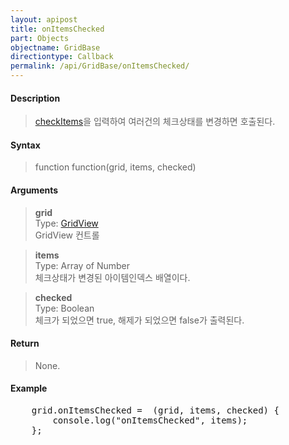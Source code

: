 ```yaml
---
layout: apipost
title: onItemsChecked
part: Objects
objectname: GridBase
directiontype: Callback
permalink: /api/GridBase/onItemsChecked/
---
```



#### Description

> [checkItems](/api/GridBase/checkItems/)을 입력하여 여러건의 체크상태를 변경하면 호출된다.  

#### Syntax

> function function(grid, items, checked)  

#### Arguments

> **grid**  
> Type: [GridView](/api/types/GridView/)  
> GridView 컨트롤  

> **items**  
> Type: Array of Number  
> 체크상태가 변경된 아이템인덱스 배열이다.  

> **checked**  
> Type: Boolean  
> 체크가 되었으면 true, 해제가 되었으면 false가 출력된다.  

#### Return

> None.

#### Example

<pre class="prettyprint">
    grid.onItemsChecked =  (grid, items, checked) {
        console.log("onItemsChecked", items);
    };
</pre>

